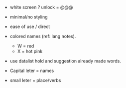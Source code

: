 - white screen ? unlock = @@@
- minimal/no styling
- ease of use / direct
- colored names (ref: lang notes). 
  - W = red
  - X = hot pink
- use datalist hold and suggestion already made words.

- Capital leter = names
- small leter = place/verbs